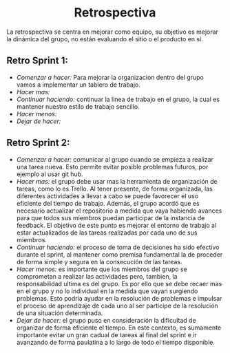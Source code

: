 <h1 align="center">Retrospectiva</h1>

La retrospectiva se centra en mejorar como equipo, su objetivo es mejorar la dinámica del grupo, no están evaluando el sitio o el producto en sí.

## Retro Sprint 1:
<ul>
    <li><em>Comenzar a hacer:</em> Para mejorar la organizacion dentro del grupo vamos a implementar un tablero de trabajo.
    <li><em>Hacer mas:</em>
    <li><em>Continuar haciendo:</em> continuar la linea de trabajo en el grupo, la cual es mantener nuestro estilo de trabajo sencillo.
    <li><em>Hacer menos:</em> 
    <li><em>Dejar de hacer:</em>
</ul>



## Retro Sprint 2:
<ul>
    <li><em>Comenzar a hacer:</em> comunicar al grupo cuando se empieza a realizar una tarea nueva. Esto permite evitar posible problemas futuros, por ejemplo al usar git hub.
    <li><em>Hacer mas:</em> el grupo debe usar mas la herramienta de organización de tareas, como lo es Trello. Al tener presente, de forma organizada, las diferentes actividades a llevar a cabo se puede favorecer el uso eficiente del tiempo de trabajo.
    Además, el grupo acordó que es necesario actualizar el repositorio a medida que vaya habiendo avances para que todos sus miembros puedan participar de la instancia de feedback. El objetivo de este punto es mejorar el entorno de trabajo al estar actualizados de las tareas realizadas por cada uno de sus miembros. 
    <li><em>Continuar haciendo:</em> el proceso de toma de decisiones ha sido efectivo durante el sprint, al mantener como premisa fundamental la de proceder de forma simple y segura en la consecución de las tareas.
    <li><em>Hacer menos:</em> es importante que los miembros del grupo se comprometan a realizar las actividades pero, tambien, la responsabilidad ultima es del grupo. Es por ello que se debe recaer mas en el grupo y no lo individual en la medida que vayan surgiendo problemas. Esto podría ayudar en la resolución de problemas e impulsar el proceso de aprendizaje de cada uno al ser participe de la resolución de una situación determinada.  
    <li><em>Dejar de hacer:</em> el grupo puso en consideración la dificultad de organizar de forma eficiente el tiempo. En este contexto, es sumamente importante evitar un gran cadual de tareas al final del sprint e ir avanzando de forma paulatina a lo largo de todo el tiempo disponible.